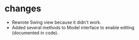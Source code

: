 <h1>changes</h1>

* Rewrote Swing view because it didn't work.
* Added several methods to Model interface to enable editing (documented in code).
